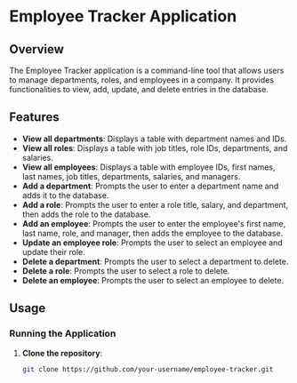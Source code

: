 # Employee Tracker Application

## Overview

The Employee Tracker application is a command-line tool that allows users to manage departments, roles, and employees in a company. It provides functionalities to view, add, update, and delete entries in the database.

## Features

- **View all departments**: Displays a table with department names and IDs.
- **View all roles**: Displays a table with job titles, role IDs, departments, and salaries.
- **View all employees**: Displays a table with employee IDs, first names, last names, job titles, departments, salaries, and managers.
- **Add a department**: Prompts the user to enter a department name and adds it to the database.
- **Add a role**: Prompts the user to enter a role title, salary, and department, then adds the role to the database.
- **Add an employee**: Prompts the user to enter the employee's first name, last name, role, and manager, then adds the employee to the database.
- **Update an employee role**: Prompts the user to select an employee and update their role.
- **Delete a department**: Prompts the user to select a department to delete.
- **Delete a role**: Prompts the user to select a role to delete.
- **Delete an employee**: Prompts the user to select an employee to delete.

## Usage

### Running the Application

1. **Clone the repository**:
   ```bash
   git clone https://github.com/your-username/employee-tracker.git
